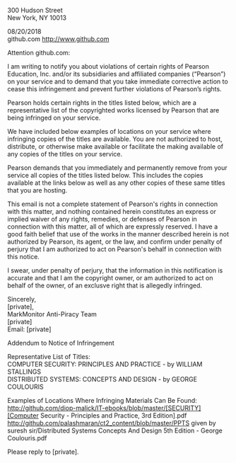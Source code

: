 300 Hudson Street  
New York, NY 10013  

08/20/2018  
github.com http://www.github.com  

Attention github.com:  

I am writing to notify you about violations of certain rights of Pearson Education, Inc. and/or its subsidiaries and affiliated companies (“Pearson”) on your service and to demand that you take immediate corrective action to cease this infringement and prevent further violations of Pearson’s rights.  

Pearson holds certain rights in the titles listed below, which are a representative list of the copyrighted works licensed by Pearson that are being infringed on your service.  

We have included below examples of locations on your service where infringing copies of the titles are available. You are not authorized to host, distribute, or otherwise make available or facilitate the making available of any copies of the titles on your service.  

Pearson demands that you immediately and permanently remove from your service all copies of the titles listed below. This includes the copies available at the links below as well as any other copies of these same titles that you are hosting.  

This email is not a complete statement of Pearson's rights in connection with this matter, and nothing contained herein constitutes an express or implied waiver of any rights, remedies, or defenses of Pearson in connection with this matter, all of which are expressly reserved. I have a good faith belief that use of the works in the manner described herein is not authorized by Pearson, its agent, or the law, and confirm under penalty of perjury that I am authorized to act on Pearson's behalf in connection with this notice.  

I swear, under penalty of perjury, that the information in this notification is accurate and that I am the copyright owner, or am authorized to act on behalf of the owner, of an exclusve right that is allegedly infringed.  

Sincerely,  
[private],  
MarkMonitor Anti-Piracy Team    
[private]  
Email: [private]  

Addendum to Notice of Infringement  

Representative List of Titles:  
COMPUTER SECURITY: PRINCIPLES AND PRACTICE - by WILLIAM STALLINGS  
DISTRIBUTED SYSTEMS: CONCEPTS AND DESIGN - by GEORGE COULOURIS  

Examples of Locations Where Infringing Materials Can Be Found:  
http://github.com/diop-malick/IT-ebooks/blob/master/[SECURITY][Computer Security - Principles and Practice, 3rd Edition].pdf  
http://github.com/palashmaran/ct2_content/blob/master/PPTS given by suresh sir/Distributed Systems Concepts And Design 5th Edition - George Coulouris.pdf    

Please reply to [private].
